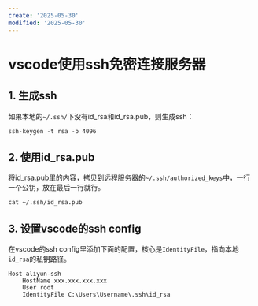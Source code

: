 ```yaml
---
create: '2025-05-30'
modified: '2025-05-30'
---
```


# vscode使用ssh免密连接服务器

## 1. 生成ssh

如果本地的`~/.ssh/`下没有id_rsa和id_rsa.pub，则生成ssh：

```shell
ssh-keygen -t rsa -b 4096
```

## 2. 使用id_rsa.pub

将id_rsa.pub里的内容，拷贝到远程服务器的`~/.ssh/authorized_keys`中，一行一个公钥，放在最后一行就行。

```shell
cat ~/.ssh/id_rsa.pub
```

## 3. 设置vscode的ssh config

在vscode的ssh config里添加下面的配置，核心是`IdentityFile`，指向本地`id_rsa`的私钥路径。

```
Host aliyun-ssh
    HostName xxx.xxx.xxx.xxx
    User root
    IdentityFile C:\Users\Username\.ssh\id_rsa
```